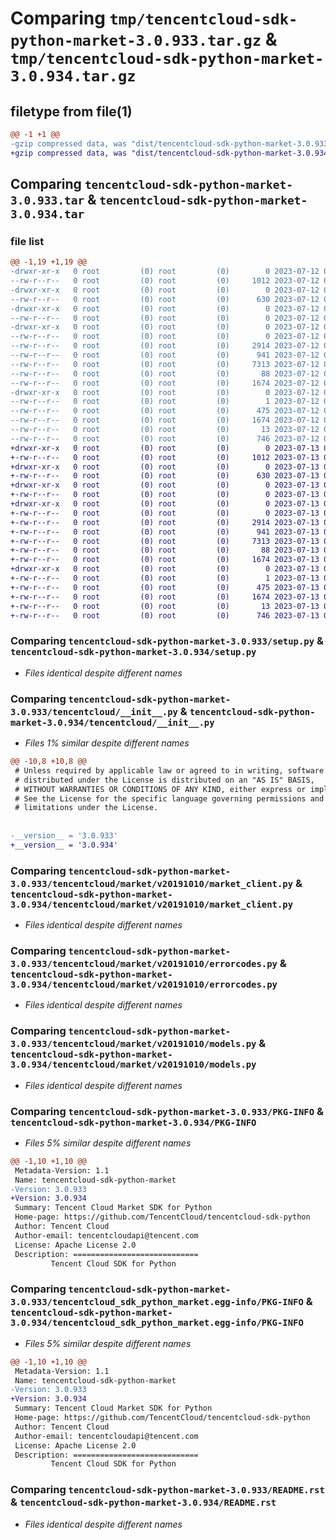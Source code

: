 # Comparing `tmp/tencentcloud-sdk-python-market-3.0.933.tar.gz` & `tmp/tencentcloud-sdk-python-market-3.0.934.tar.gz`

## filetype from file(1)

```diff
@@ -1 +1 @@
-gzip compressed data, was "dist/tencentcloud-sdk-python-market-3.0.933.tar", last modified: Wed Jul 12 00:33:20 2023, max compression
+gzip compressed data, was "dist/tencentcloud-sdk-python-market-3.0.934.tar", last modified: Thu Jul 13 00:25:53 2023, max compression
```

## Comparing `tencentcloud-sdk-python-market-3.0.933.tar` & `tencentcloud-sdk-python-market-3.0.934.tar`

### file list

```diff
@@ -1,19 +1,19 @@
-drwxr-xr-x   0 root         (0) root         (0)        0 2023-07-12 00:33:20.000000 tencentcloud-sdk-python-market-3.0.933/
--rw-r--r--   0 root         (0) root         (0)     1012 2023-07-12 00:33:20.000000 tencentcloud-sdk-python-market-3.0.933/setup.py
-drwxr-xr-x   0 root         (0) root         (0)        0 2023-07-12 00:33:20.000000 tencentcloud-sdk-python-market-3.0.933/tencentcloud/
--rw-r--r--   0 root         (0) root         (0)      630 2023-07-12 00:33:20.000000 tencentcloud-sdk-python-market-3.0.933/tencentcloud/__init__.py
-drwxr-xr-x   0 root         (0) root         (0)        0 2023-07-12 00:33:20.000000 tencentcloud-sdk-python-market-3.0.933/tencentcloud/market/
--rw-r--r--   0 root         (0) root         (0)        0 2023-07-12 00:33:20.000000 tencentcloud-sdk-python-market-3.0.933/tencentcloud/market/__init__.py
-drwxr-xr-x   0 root         (0) root         (0)        0 2023-07-12 00:33:20.000000 tencentcloud-sdk-python-market-3.0.933/tencentcloud/market/v20191010/
--rw-r--r--   0 root         (0) root         (0)        0 2023-07-12 00:33:20.000000 tencentcloud-sdk-python-market-3.0.933/tencentcloud/market/v20191010/__init__.py
--rw-r--r--   0 root         (0) root         (0)     2914 2023-07-12 00:33:20.000000 tencentcloud-sdk-python-market-3.0.933/tencentcloud/market/v20191010/market_client.py
--rw-r--r--   0 root         (0) root         (0)      941 2023-07-12 00:33:20.000000 tencentcloud-sdk-python-market-3.0.933/tencentcloud/market/v20191010/errorcodes.py
--rw-r--r--   0 root         (0) root         (0)     7313 2023-07-12 00:33:20.000000 tencentcloud-sdk-python-market-3.0.933/tencentcloud/market/v20191010/models.py
--rw-r--r--   0 root         (0) root         (0)       88 2023-07-12 00:33:20.000000 tencentcloud-sdk-python-market-3.0.933/setup.cfg
--rw-r--r--   0 root         (0) root         (0)     1674 2023-07-12 00:33:20.000000 tencentcloud-sdk-python-market-3.0.933/PKG-INFO
-drwxr-xr-x   0 root         (0) root         (0)        0 2023-07-12 00:33:20.000000 tencentcloud-sdk-python-market-3.0.933/tencentcloud_sdk_python_market.egg-info/
--rw-r--r--   0 root         (0) root         (0)        1 2023-07-12 00:33:20.000000 tencentcloud-sdk-python-market-3.0.933/tencentcloud_sdk_python_market.egg-info/dependency_links.txt
--rw-r--r--   0 root         (0) root         (0)      475 2023-07-12 00:33:20.000000 tencentcloud-sdk-python-market-3.0.933/tencentcloud_sdk_python_market.egg-info/SOURCES.txt
--rw-r--r--   0 root         (0) root         (0)     1674 2023-07-12 00:33:20.000000 tencentcloud-sdk-python-market-3.0.933/tencentcloud_sdk_python_market.egg-info/PKG-INFO
--rw-r--r--   0 root         (0) root         (0)       13 2023-07-12 00:33:20.000000 tencentcloud-sdk-python-market-3.0.933/tencentcloud_sdk_python_market.egg-info/top_level.txt
--rw-r--r--   0 root         (0) root         (0)      746 2023-07-12 00:33:20.000000 tencentcloud-sdk-python-market-3.0.933/README.rst
+drwxr-xr-x   0 root         (0) root         (0)        0 2023-07-13 00:25:53.000000 tencentcloud-sdk-python-market-3.0.934/
+-rw-r--r--   0 root         (0) root         (0)     1012 2023-07-13 00:25:53.000000 tencentcloud-sdk-python-market-3.0.934/setup.py
+drwxr-xr-x   0 root         (0) root         (0)        0 2023-07-13 00:25:53.000000 tencentcloud-sdk-python-market-3.0.934/tencentcloud/
+-rw-r--r--   0 root         (0) root         (0)      630 2023-07-13 00:25:53.000000 tencentcloud-sdk-python-market-3.0.934/tencentcloud/__init__.py
+drwxr-xr-x   0 root         (0) root         (0)        0 2023-07-13 00:25:53.000000 tencentcloud-sdk-python-market-3.0.934/tencentcloud/market/
+-rw-r--r--   0 root         (0) root         (0)        0 2023-07-13 00:25:53.000000 tencentcloud-sdk-python-market-3.0.934/tencentcloud/market/__init__.py
+drwxr-xr-x   0 root         (0) root         (0)        0 2023-07-13 00:25:53.000000 tencentcloud-sdk-python-market-3.0.934/tencentcloud/market/v20191010/
+-rw-r--r--   0 root         (0) root         (0)        0 2023-07-13 00:25:53.000000 tencentcloud-sdk-python-market-3.0.934/tencentcloud/market/v20191010/__init__.py
+-rw-r--r--   0 root         (0) root         (0)     2914 2023-07-13 00:25:53.000000 tencentcloud-sdk-python-market-3.0.934/tencentcloud/market/v20191010/market_client.py
+-rw-r--r--   0 root         (0) root         (0)      941 2023-07-13 00:25:53.000000 tencentcloud-sdk-python-market-3.0.934/tencentcloud/market/v20191010/errorcodes.py
+-rw-r--r--   0 root         (0) root         (0)     7313 2023-07-13 00:25:53.000000 tencentcloud-sdk-python-market-3.0.934/tencentcloud/market/v20191010/models.py
+-rw-r--r--   0 root         (0) root         (0)       88 2023-07-13 00:25:53.000000 tencentcloud-sdk-python-market-3.0.934/setup.cfg
+-rw-r--r--   0 root         (0) root         (0)     1674 2023-07-13 00:25:53.000000 tencentcloud-sdk-python-market-3.0.934/PKG-INFO
+drwxr-xr-x   0 root         (0) root         (0)        0 2023-07-13 00:25:53.000000 tencentcloud-sdk-python-market-3.0.934/tencentcloud_sdk_python_market.egg-info/
+-rw-r--r--   0 root         (0) root         (0)        1 2023-07-13 00:25:53.000000 tencentcloud-sdk-python-market-3.0.934/tencentcloud_sdk_python_market.egg-info/dependency_links.txt
+-rw-r--r--   0 root         (0) root         (0)      475 2023-07-13 00:25:53.000000 tencentcloud-sdk-python-market-3.0.934/tencentcloud_sdk_python_market.egg-info/SOURCES.txt
+-rw-r--r--   0 root         (0) root         (0)     1674 2023-07-13 00:25:53.000000 tencentcloud-sdk-python-market-3.0.934/tencentcloud_sdk_python_market.egg-info/PKG-INFO
+-rw-r--r--   0 root         (0) root         (0)       13 2023-07-13 00:25:53.000000 tencentcloud-sdk-python-market-3.0.934/tencentcloud_sdk_python_market.egg-info/top_level.txt
+-rw-r--r--   0 root         (0) root         (0)      746 2023-07-13 00:25:53.000000 tencentcloud-sdk-python-market-3.0.934/README.rst
```

### Comparing `tencentcloud-sdk-python-market-3.0.933/setup.py` & `tencentcloud-sdk-python-market-3.0.934/setup.py`

 * *Files identical despite different names*

### Comparing `tencentcloud-sdk-python-market-3.0.933/tencentcloud/__init__.py` & `tencentcloud-sdk-python-market-3.0.934/tencentcloud/__init__.py`

 * *Files 1% similar despite different names*

```diff
@@ -10,8 +10,8 @@
 # Unless required by applicable law or agreed to in writing, software
 # distributed under the License is distributed on an "AS IS" BASIS,
 # WITHOUT WARRANTIES OR CONDITIONS OF ANY KIND, either express or implied.
 # See the License for the specific language governing permissions and
 # limitations under the License.
 
 
-__version__ = '3.0.933'
+__version__ = '3.0.934'
```

### Comparing `tencentcloud-sdk-python-market-3.0.933/tencentcloud/market/v20191010/market_client.py` & `tencentcloud-sdk-python-market-3.0.934/tencentcloud/market/v20191010/market_client.py`

 * *Files identical despite different names*

### Comparing `tencentcloud-sdk-python-market-3.0.933/tencentcloud/market/v20191010/errorcodes.py` & `tencentcloud-sdk-python-market-3.0.934/tencentcloud/market/v20191010/errorcodes.py`

 * *Files identical despite different names*

### Comparing `tencentcloud-sdk-python-market-3.0.933/tencentcloud/market/v20191010/models.py` & `tencentcloud-sdk-python-market-3.0.934/tencentcloud/market/v20191010/models.py`

 * *Files identical despite different names*

### Comparing `tencentcloud-sdk-python-market-3.0.933/PKG-INFO` & `tencentcloud-sdk-python-market-3.0.934/PKG-INFO`

 * *Files 5% similar despite different names*

```diff
@@ -1,10 +1,10 @@
 Metadata-Version: 1.1
 Name: tencentcloud-sdk-python-market
-Version: 3.0.933
+Version: 3.0.934
 Summary: Tencent Cloud Market SDK for Python
 Home-page: https://github.com/TencentCloud/tencentcloud-sdk-python
 Author: Tencent Cloud
 Author-email: tencentcloudapi@tencent.com
 License: Apache License 2.0
 Description: ============================
         Tencent Cloud SDK for Python
```

### Comparing `tencentcloud-sdk-python-market-3.0.933/tencentcloud_sdk_python_market.egg-info/PKG-INFO` & `tencentcloud-sdk-python-market-3.0.934/tencentcloud_sdk_python_market.egg-info/PKG-INFO`

 * *Files 5% similar despite different names*

```diff
@@ -1,10 +1,10 @@
 Metadata-Version: 1.1
 Name: tencentcloud-sdk-python-market
-Version: 3.0.933
+Version: 3.0.934
 Summary: Tencent Cloud Market SDK for Python
 Home-page: https://github.com/TencentCloud/tencentcloud-sdk-python
 Author: Tencent Cloud
 Author-email: tencentcloudapi@tencent.com
 License: Apache License 2.0
 Description: ============================
         Tencent Cloud SDK for Python
```

### Comparing `tencentcloud-sdk-python-market-3.0.933/README.rst` & `tencentcloud-sdk-python-market-3.0.934/README.rst`

 * *Files identical despite different names*


